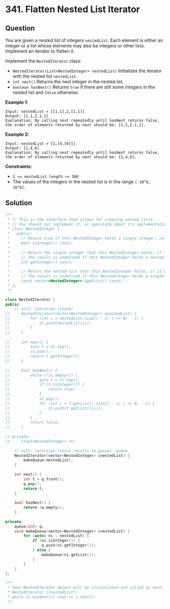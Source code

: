 # 341. Flatten Nested List Iterator

## Question

You are given a nested list of integers `nestedList`. Each element is either an integer or a list whose elements may also be integers or other lists. Implement an iterator to flatten it.

Implement the `NestedIterator` class:

* `NestedIterator(List<NestedInteger> nestedList)` Initializes the iterator with the nested list `nestedList`.
* `int next()` Returns the next integer in the nested list.
* `boolean hasNext()` Returns `true` if there are still some integers in the nested list and `false` otherwise.

**Example 1:**

```text
Input: nestedList = [[1,1],2,[1,1]]
Output: [1,1,2,1,1]
Explanation: By calling next repeatedly until hasNext returns false, the order of elements returned by next should be: [1,1,2,1,1].
```

**Example 2:**

```text
Input: nestedList = [1,[4,[6]]]
Output: [1,4,6]
Explanation: By calling next repeatedly until hasNext returns false, the order of elements returned by next should be: [1,4,6].
```

**Constraints:**

* `1 <= nestedList.length <= 500`
* The values of the integers in the nested list is in the range `[-10^6, 10^6]`.

## Solution

```cpp
/**
 * // This is the interface that allows for creating nested lists.
 * // You should not implement it, or speculate about its implementation
 * class NestedInteger {
 *   public:
 *     // Return true if this NestedInteger holds a single integer, rather than a nested list.
 *     bool isInteger() const;
 *
 *     // Return the single integer that this NestedInteger holds, if it holds a single integer
 *     // The result is undefined if this NestedInteger holds a nested list
 *     int getInteger() const;
 *
 *     // Return the nested list that this NestedInteger holds, if it holds a nested list
 *     // The result is undefined if this NestedInteger holds a single integer
 *     const vector<NestedInteger> &getList() const;
 * };
 */

class NestedIterator {
public:
    // sol1: iteration (stack)
//     NestedIterator(vector<NestedInteger> &nestedList) {
//         for (int i = nestedList.size() - 1; i >= 0; --i) {
//             st.push(nestedList[i]);
//         }
//     }
    
//     int next() {
//         auto t = st.top();
//         st.pop();
//         return t.getInteger();
//     }
    
//     bool hasNext() {
//         while (!st.empty()) {
//             auto t = st.top();
//             if (t.isInteger()) {
//                 return true;
//             }
//             st.pop();
//             for (int i = t.getList().size() - 1; i >= 0; --i) {
//                 st.push(t.getList()[i]);
//             }
//         }
//         return false;
//     }
    
// private:
//     stack<NestedInteger> st;
    
    // sol2: recursion (store results to queue), queue
    NestedIterator(vector<NestedInteger> &nestedList) {
        makeQueue(nestedList);
    }
    
    int next() {
        int t = q.front();
        q.pop();
        return t;
    }
    
    bool hasNext() {
        return !q.empty();
    }
    
private:
    queue<int> q;
    void makeQueue(vector<NestedInteger> &nestedList) {
        for (auto& ni : nestedList) {
            if (ni.isInteger()) {
                q.push(ni.getInteger());
            } else {
                makeQueue(ni.getList());
            }
        }
    }
};

/**
 * Your NestedIterator object will be instantiated and called as such:
 * NestedIterator i(nestedList);
 * while (i.hasNext()) cout << i.next();
 */
```

